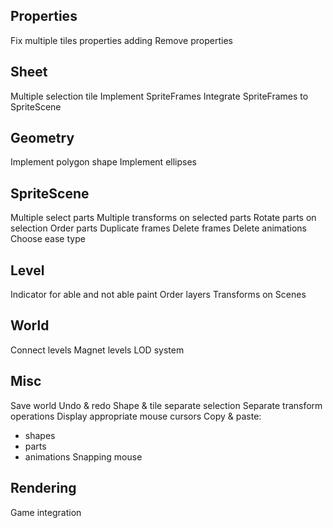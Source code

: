 


## Properties 
Fix multiple tiles properties adding
Remove properties 

## Sheet
Multiple selection tile
Implement SpriteFrames
Integrate SpriteFrames to SpriteScene

## Geometry
Implement polygon shape
Implement ellipses

## SpriteScene
Multiple select parts
Multiple transforms on selected parts
Rotate parts on selection
Order parts
Duplicate frames 
Delete frames
Delete animations
Choose ease type

## Level
Indicator for able and not able paint
Order layers
Transforms on Scenes


## World
Connect levels 
Magnet levels
LOD system


## Misc
Save world
Undo & redo
Shape & tile separate selection
Separate transform operations
Display appropriate mouse cursors
Copy & paste: 
- shapes
- parts
- animations
Snapping mouse


## Rendering 
Game integration


